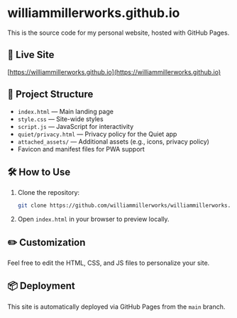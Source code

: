 # williammillerworks.github.io

This is the source code for my personal website, hosted with GitHub Pages.

## 🚀 Live Site

[https://williammillerworks.github.io](https://williammillerworks.github.io)

## 📁 Project Structure

- `index.html` — Main landing page
- `style.css` — Site-wide styles
- `script.js` — JavaScript for interactivity
- `quiet/privacy.html` — Privacy policy for the Quiet app
- `attached_assets/` — Additional assets (e.g., icons, privacy policy)
- Favicon and manifest files for PWA support

## 🛠️ How to Use

1. Clone the repository:
   ```bash
   git clone https://github.com/williammillerworks/williammillerworks.github.io.git
   ```
2. Open `index.html` in your browser to preview locally.

## ✏️ Customization

Feel free to edit the HTML, CSS, and JS files to personalize your site.

## 📦 Deployment

This site is automatically deployed via GitHub Pages from the `main` branch.
